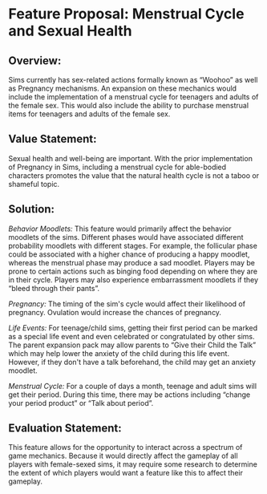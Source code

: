 # Feature Proposal: Menstrual Cycle and Sexual Health
## Overview:
Sims currently has sex-related actions formally known as “Woohoo” as well as Pregnancy mechanisms. An expansion on these mechanics would include the implementation of a menstrual cycle for teenagers and adults of the female sex. This would also include the ability to purchase menstrual items for teenagers and adults of the female sex. 

## Value Statement:
Sexual health and well-being are important. With the prior implementation of Pregnancy in Sims, including a menstrual cycle for able-bodied characters promotes the value that the natural health cycle is not a taboo or shameful topic.

## Solution:
*Behavior Moodlets:* This feature would primarily affect the behavior moodlets of the sims. Different phases would have associated different probability moodlets with different stages. For example, the follicular phase could be associated with a higher chance of producing a happy moodlet, whereas the menstrual phase may produce a sad moodlet. Players may be prone to certain actions such as binging food depending on where they are in their cycle. Players may also experience embarrassment moodlets if they “bleed through their pants”.

*Pregnancy:* The timing of the sim's cycle would affect their likelihood of pregnancy. Ovulation would increase the chances of pregnancy.

*Life Events:* For teenage/child sims, getting their first period can be marked as a special life event and even celebrated or congratulated by other sims. The parent expansion pack may allow parents to “Give their Child the Talk” which may help lower the anxiety of the child during this life event. However, if they don't have a talk beforehand, the child may get an anxiety moodlet.

*Menstrual Cycle:* For a couple of days a month, teenage and adult sims will get their period. During this time, there may be actions including “change your period product” or “Talk about period”.

## Evaluation Statement: 
This feature allows for the opportunity to interact across a spectrum of game mechanics. Because it would directly affect the gameplay of all players with female-sexed sims, it may require some research to determine the extent of which players would want a feature like this to affect their gameplay. 

